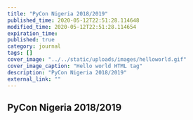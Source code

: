 ```yaml
---
title: "PyCon Nigeria 2018/2019"
published_time: 2020-05-12T22:51:28.114648
modified_time: 2020-05-12T22:51:28.114654
expiration_time: 
published: true
category: journal
tags: []
cover_image: "../../static/uploads/images/helloworld.gif"
cover_image_caption: "Hello world HTML tag"
description: "PyCon Nigeria 2018/2019"
external_link: ""
---
```


## PyCon Nigeria 2018/2019

